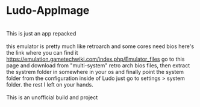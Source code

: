 # Ludo-AppImage

<br>This is just an app repacked<br/>
<br>this emulator is pretty much like retroarch and some cores need bios here's the link where you can find it https://emulation.gametechwiki.com/index.php/Emulator_files go to this page and download from "multi-system" retro arch bios files, then extract the systrem folder in somewhere in your os and finally point the system folder from the configuration inside of Ludo just go to settings > system folder. the rest I left on your hands.<br/>
<br>This is an unofficial build and project<br/>
